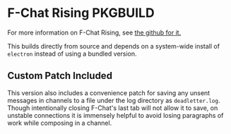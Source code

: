 # F-Chat Rising PKGBUILD

For more information on F-Chat Rising, see [the github for it.](https://github.com/mrstallion/fchat-rising)

This builds directly from source and depends on a system-wide install of `electron` instead of using a bundled version.

## Custom Patch Included

This version also includes a convenience patch for saving any unsent messages in channels to a file under the log directory as `deadletter.log`. Though intentionally closing F-Chat's last tab will not allow it to save, on unstable connections it is immensely helpful to avoid losing paragraphs of work while composing in a channel.
